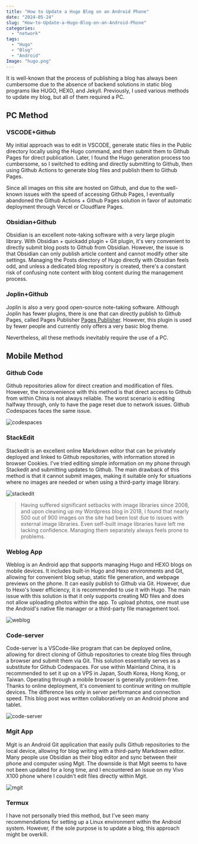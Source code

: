 ```yaml
---
title: "How to Update a Hugo Blog on an Android Phone"
date: "2024-05-24"
slug: "How-to-Update-a-Hugo-Blog-on-an-Android-Phone"
categories: 
  - "network"
tags:   
  - "Hugo"
  - "Blog"
  - "Android"
Image: "hugo.png"
---
```


It is well-known that the process of publishing a blog has always been cumbersome due to the absence of backend solutions in static blog programs like HUGO, HEXO, and Jekyll. Previously, I used various methods to update my blog, but all of them required a PC.

 ## PC Method

 ### VSCODE+Github
 My initial approach was to edit in VSCODE, generate static files in the Public directory locally using the Hugo command, and then submit them to Github Pages for direct publication. Later, I found the Hugo generation process too cumbersome, so I switched to editing and directly submitting to Github, then using Github Actions to generate blog files and publish them to Github Pages.

 Since all images on this site are hosted on Github, and due to the well-known issues with the speed of accessing Github Pages, I eventually abandoned the Github Actions + Github Pages solution in favor of automatic deployment through Vercel or Cloudflare Pages.
 

 ### Obsidian+Github
Obsidian is an excellent note-taking software with a very large plugin library. With Obsidian + quickadd plugin + Git plugin, it's very convenient to directly submit blog posts to Github from Obsidian. However, the issue is that Obsidian can only publish article content and cannot modify other site settings. Managing the Posts directory of Hugo directly with Obsidian feels odd, and unless a dedicated blog repository is created, there's a constant risk of confusing note content with blog content during the management process.

### Joplin+Github
Joplin is also a very good open-source note-taking software. Although Joplin has fewer plugins, there is one that can directly publish to Github Pages, called Pages Publisher [Pages Publisher](https://github.com/ylc395/joplin-plugin-pages-publisher). However, this plugin is used by fewer people and currently only offers a very basic blog theme.

Nevertheless, all these methods inevitably require the use of a PC.



## Mobile Method

### Github Code
Github repositories allow for direct creation and modification of files. However, the inconvenience with this method is that direct access to Github from within China is not always reliable. The worst scenario is editing halfway through, only to have the page reset due to network issues. Github Codespaces faces the same issue.

![codespaces](codespaces.png)

### StackEdit
Stackedit is an excellent online Markdown editor that can be privately deployed and linked to Github repositories, with information stored in browser Cookies. I've tried editing simple information on my phone through Stackedit and submitting updates to Github. The main drawback of this method is that it cannot submit images, making it suitable only for situations where no images are needed or when using a third-party image library.

![stackedit](stackedit.jpg)

> Having suffered significant setbacks with image libraries since 2008, and upon cleaning up my Wordpress blog in 2018, I found that nearly 500 out of 900 images on the site had been lost due to issues with external image libraries. Even self-built image libraries have left me lacking confidence. Managing them separately always feels prone to problems.

### Weblog App
Weblog is an Android app that supports managing Hugo and HEXO blogs on mobile devices. It includes built-in Hugo and Hexo environments and Git, allowing for convenient blog setup, static file generation, and webpage previews on the phone. It can easily publish to Github via Git. However, due to Hexo's lower efficiency, it is recommended to use it with Hugo. The main issue with this solution is that it only supports creating MD files and does not allow uploading photos within the app. To upload photos, one must use the Android's native file manager or a third-party file management tool.

![weblog](weblog2.jpg)


### Code-server
Code-server is a VSCode-like program that can be deployed online, allowing for direct cloning of Github repositories to create blog files through a browser and submit them via Git. This solution essentially serves as a substitute for Github Codespaces. For use within Mainland China, it is recommended to set it up on a VPS in Japan, South Korea, Hong Kong, or Taiwan. Operating through a mobile browser is generally problem-free. Thanks to online deployment, it's convenient to continue writing on multiple devices. The difference lies only in server performance and connection speed. This blog post was written collaboratively on an Android phone and tablet.

![code-server](codeserver.jpg)


### Mgit App
Mgit is an Android Git application that easily pulls Github repositories to the local device, allowing for blog writing with a third-party Markdown editor. Many people use Obsidian as their blog editor and sync between their phone and computer using Mgit. The downside is that Mgit seems to have not been updated for a long time, and I encountered an issue on my Vivo X100 phone where I couldn't edit files directly within Mgit.

![mgit](weblog.jpg)

### Termux
I have not personally tried this method, but I've seen many recommendations for setting up a Linux environment within the Android system. However, if the sole purpose is to update a blog, this approach might be overkill.